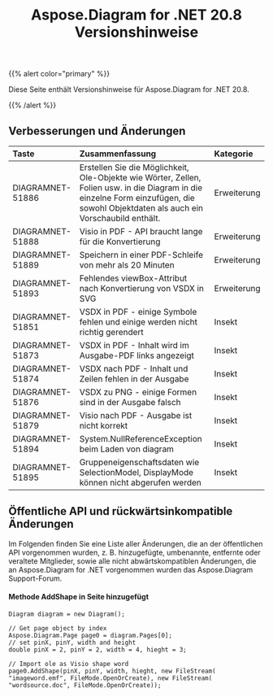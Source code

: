 ﻿---
title: Aspose.Diagram for .NET 20.8 Versionshinweise
type: docs
weight: 14
url: /de/net/aspose-diagram-for-net-20-8-release-notes/
---
{{% alert color="primary" %}}

Diese Seite enthält Versionshinweise für Aspose.Diagram for .NET 20.8.

{{% /alert %}}
## **Verbesserungen und Änderungen**  ##

|**Taste**|**Zusammenfassung**|**Kategorie**|
|:- |:- |:- |
|DIAGRAMNET-51886|Erstellen Sie die Möglichkeit, Ole-Objekte wie Wörter, Zellen, Folien usw. in die Diagram in die einzelne Form einzufügen, die sowohl Objektdaten als auch ein Vorschaubild enthält.|Erweiterung|
|DIAGRAMNET-51888|Visio in PDF - API braucht lange für die Konvertierung|Erweiterung|
|DIAGRAMNET-51889|Speichern in einer PDF-Schleife von mehr als 20 Minuten|Erweiterung|
|DIAGRAMNET-51893|Fehlendes viewBox-Attribut nach Konvertierung von VSDX in SVG|Erweiterung|
|DIAGRAMNET-51851|VSDX in PDF - einige Symbole fehlen und einige werden nicht richtig gerendert|Insekt|
|DIAGRAMNET-51873|VSDX in PDF - Inhalt wird im Ausgabe-PDF links angezeigt|Insekt|
|DIAGRAMNET-51874|VSDX nach PDF - Inhalt und Zeilen fehlen in der Ausgabe|Insekt|
|DIAGRAMNET-51876|VSDX zu PNG - einige Formen sind in der Ausgabe falsch|Insekt|
|DIAGRAMNET-51879|Visio nach PDF - Ausgabe ist nicht korrekt|Insekt|
|DIAGRAMNET-51894|System.NullReferenceException beim Laden von diagram|Insekt|
|DIAGRAMNET-51895|Gruppeneigenschaftsdaten wie SelectionModel, DisplayMode können nicht abgerufen werden|Insekt|

## **Öffentliche API und rückwärtsinkompatible Änderungen**  ##
Im Folgenden finden Sie eine Liste aller Änderungen, die an der öffentlichen API vorgenommen wurden, z. B. hinzugefügte, umbenannte, entfernte oder veraltete Mitglieder, sowie alle nicht abwärtskompatiblen Änderungen, die an Aspose.Diagram for .NET vorgenommen wurden das Aspose.Diagram Support-Forum.

####  Methode AddShape in Seite hinzugefügt ####
```
Diagram diagram = new Diagram();

// Get page object by index
Aspose.Diagram.Page page0 = diagram.Pages[0];
// set pinX, pinY, width and height
double pinX = 2, pinY = 2, width = 4, hieght = 3;

// Import ole as Visio shape word
page0.AddShape(pinX, pinY, width, hieght, new FileStream( "imageword.emf", FileMode.OpenOrCreate), new FileStream( "wordsource.doc", FileMode.OpenOrCreate));
```
